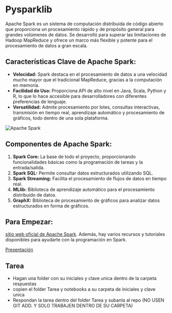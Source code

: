 # Pysparklib

Apache Spark es un sistema de computación distribuida de código abierto que proporciona un procesamiento rápido y de propósito general para grandes volúmenes de datos. Se desarrolló para superar las limitaciones de Hadoop MapReduce y ofrece un marco más flexible y potente para el procesamiento de datos a gran escala.

## Características Clave de Apache Spark:

- **Velocidad:** Spark destaca en el procesamiento de datos a una velocidad mucho mayor que el tradicional MapReduce, gracias a la computación en memoria.
- **Facilidad de Uso:** Proporciona API de alto nivel en Java, Scala, Python y R, lo que lo hace accesible para desarrolladores con diferentes preferencias de lenguaje.
- **Versatilidad:** Admite procesamiento por lotes, consultas interactivas, transmisión en tiempo real, aprendizaje automático y procesamiento de gráficos, todo dentro de una sola plataforma.

![Apache Spark](https://miro.medium.com/v2/resize:fit:1400/1*QWlL7znJ_pJSJIhrdCZfcA.png)

## Componentes de Apache Spark:

1. **Spark Core:** La base de todo el proyecto, proporcionando funcionalidades básicas como la programación de tareas y la entrada/salida.
2. **Spark SQL:** Permite consultar datos estructurados utilizando SQL.
3. **Spark Streaming:** Facilita el procesamiento de flujos de datos en tiempo real.
4. **MLlib:** Biblioteca de aprendizaje automático para el procesamiento distribuido de datos.
5. **GraphX:** Biblioteca de procesamiento de gráficos para analizar datos estructurados en forma de gráficos.

## Para Empezar:

[sitio web oficial de Apache Spark](https://spark.apache.org/). Además, hay varios recursos y tutoriales disponibles para ayudarte con la programación en Spark.

[Presentación](https://docs.google.com/presentation/d/1bhRxTo7rLZ1KqncpJt1iKgVE3o7CnOey6CCWynIhR00/edit?usp=sharing)

## Tarea 

- Hagan una folder con su iniciales y clave unica dentro de la carpeta respuestas
- copien el folder Tarea y notebooks a su carpeta de iniciales y clave unica
- Respondan la tarea dentro del folder Tarea y subanla al repo (NO USEN GIT ADD. Y SOLO TRABAJEN DENTRO DE SU CARPETA)


